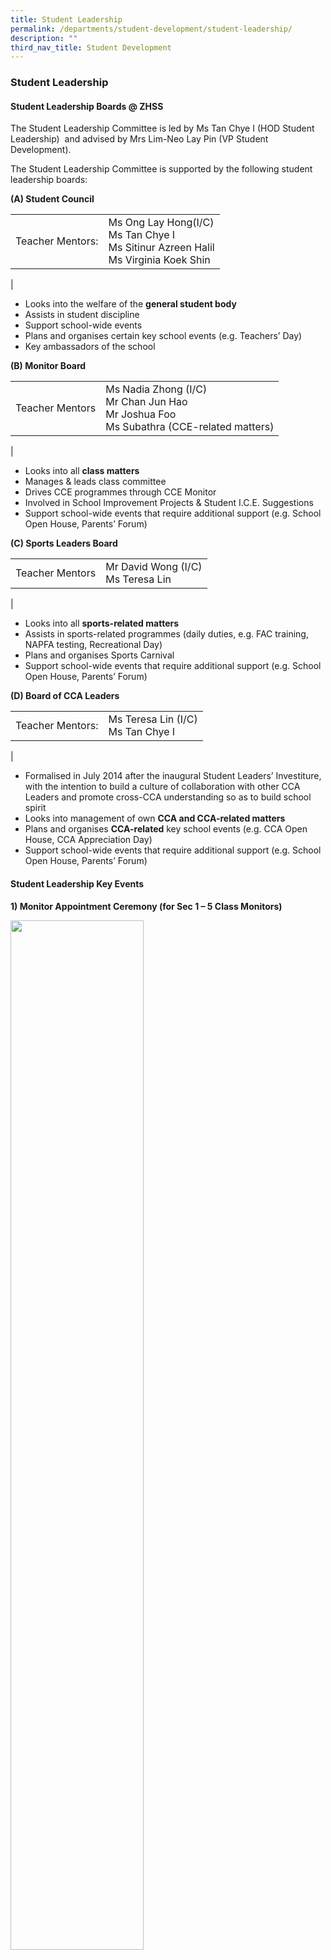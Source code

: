 ```yaml
---
title: Student Leadership
permalink: /departments/student-development/student-leadership/
description: ""
third_nav_title: Student Development
---
```

### **Student Leadership**

#### **Student Leadership Boards @ ZHSS**
The Student Leadership Committee is led by Ms Tan Chye I (HOD Student Leadership)  and advised by Mrs Lim-Neo Lay Pin (VP Student Development).

The Student Leadership Committee is supported by the following student leadership boards:

**(A) Student Council**<br>

|  |  |
|---|---|
| Teacher Mentors: | Ms Ong Lay Hong(I/C)<br>Ms Tan Chye I<br>Ms Sitinur Azreen Halil<br>Ms Virginia Koek Shin |
|

*   Looks into the welfare of the **general student body**
*   Assists in student discipline
*   Support school-wide events
*   Plans and organises certain key school events (e.g. Teachers’ Day)
*   Key ambassadors of the school

**(B) Monitor Board**<br>

|  |  |
|---|---|
| Teacher Mentors | Ms Nadia Zhong (I/C)<br>Mr Chan Jun Hao<br>Mr Joshua Foo<br>Ms Subathra (CCE-related matters) |
|

*   Looks into all **class matters**
*   Manages & leads class committee
*   Drives CCE programmes through CCE Monitor
*   Involved in School Improvement Projects & Student I.C.E. Suggestions
*   Support school-wide events that require additional support (e.g. School Open House, Parents’ Forum)

**(C) Sports Leaders Board**

|  |  |
|---|---|
| Teacher Mentors | Mr David Wong (I/C)<br>Ms Teresa Lin |
|

*   Looks into all **sports-related matters**
*   Assists in sports-related programmes (daily duties, e.g. FAC training, NAPFA testing, Recreational Day)
*   Plans and organises Sports Carnival
*   Support school-wide events that require additional support (e.g. School Open House, Parents’ Forum)

**(D) Board of CCA Leaders**

|  |  |
|---|---|
| Teacher Mentors: | Ms Teresa Lin (I/C)<br>Ms Tan Chye I |
|

*   Formalised in July 2014 after the inaugural Student Leaders’ Investiture, with the intention to build a culture of collaboration with other CCA Leaders and promote cross-CCA understanding so as to build school spirit
*   Looks into management of own **CCA and CCA-related matters**
*   Plans and organises **CCA-related** key school events (e.g. CCA Open House, CCA Appreciation Day)
*   Support school-wide events that require additional support (e.g. School Open House, Parents’ Forum)

#### **Student Leadership Key Events**
**1) Monitor Appointment Ceremony (for Sec 1 – 5 Class Monitors)**

<img src="/images/student%20leadership%201.jpg" style="width:65%">

Zhonghua Secondary School always strives to give every student an opportunity to be a leader and our vision is for all Zhonghuarians to be dynamic and resilient leaders in their own right. With our core values – Responsibility, Integrity, Care and Excellence – and our school motto - 礼 义 廉 耻 - in mind, we aim to nurture forward-looking leaders with integrity and commitment to serve the school, the community and the nation. The Monitor Board is one avenue for our students to be trained as leaders and also to showcase their leadership potential.

<img src="/images/student%20leadership%202.jpg" style="width:65%">

<img src="/images/student%20leadership%203.jpg" style="width:65%">

The appointment ceremonies were held at cohort level in Term 1 to appoint and formally recognise Monitors. The ceremony was conducted by the Monitor Board EXCO, who also served as emcees to introduce the monitors to their respective cohorts.

**2) Sports Leaders Camp (for Sec 2 – 5 Sports Leaders & Sports Athletes)**

<img src="/images/student%20leadership%204.jpg" style="width:65%">

<img src="/images/student%20leadership%205.jpg" style="width:65%">

The objective of the sports camp was to foster esprit de corps and camaraderie amongst sports leaders and sports CCA members. In addition, it was also an opportunity for Sec 4 & 5 to impart their experience to the Sec 1 to 3 sports leaders and athletes.

**3) Student Council March Induction Camp (for Sec 1 – 5 Student Councillors)**

<img src="/images/student%20leadership%206.jpg" style="width:65%">

Student Council Induction Camp is held every year in March to induct Sec 1 – 3 probation councillors and to promote team spirit and bonding amongst the student councillors. The camp is organised by the Sec 3 councillors mentored by the EXCO members from Sec 4. It is a good opportunity for the Sec 3s to build on their leadership skills as they prepare to take over duties from their seniors.

**4) Monitor Intermediate Training (for Sec 1 – 3 Class Monitors)**

<img src="/images/student%20leadership%207.jpg" style="width:65%">

Every year, monitors will embark on a meaningful enrichment activity where they learn the importance of empathy, a critical skill for leaders. They will experience it first-hand by participating in the programme _Dialogue in the Dark_ which seeks to raise awareness about the visually impaired in Singapore. In addition, they will also be trained as Peer Support leaders to promote a culture of care and inclusivity in the classroom.

**5) Cohort Leadership Training (for all Sec 1** **– 3** **students)**

<img src="/images/student%20leadership%208.jpg" style="width:65%">

All Secondary 1 to 3 students attend Cohort Leadership Training which trains students in cohort-specific skills and leadership attributes. Within the leadership tiers, students are given customised training and challenges. In stretching themselves to succeed and overcome challenges, they will expand their capabilities.

**6) Student Leaders’ Investiture**

<img src="/images/student%20leadership%209.jpg" style="width:65%">

The Student Leaders’ Investiture is a platform to recognise all our student leaders holding various student leadership appointments across the school, and to affirm their commitment to leading the student body. The inclusion of all student leaders is in alignment to our school vision of “Scholars o Leaders” in broadening our student leadership base.